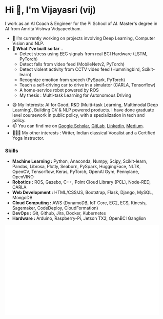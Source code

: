 # Hi 👋, I'm Vijayasri (vij)

I work as an AI Coach & Engineer for the Pi School of AI. Master's degree in AI from Amrita Vishwa Vidyapeetham.
<!-- Visit my website [here.](https://vijpandaturtle.github.io/)  -->

- 🔭 I’m currently working on projects involving Deep Learning, Computer Vision and NLP.
- 🌱 **What I've built so far** .. 
    * Detect stress using EEG signals from real BCI Hardware (LSTM, PyTorch)
    * Detect falls from video feed (MobileNetv2, PyTorch)
    * Detect violent activity from CCTV video feed (Hummingbird, Scikit-learn)
    * Recognize emotion from speech (PySpark, PyTorch)
    * Teach a self-driving car to drive in a simulator (CARLA, Tensorflow) 
    * A home-service robot powered by ROS
    * My thesis : Multi-task Learning for Autonomous Driving
<!--     * To view an exhaustive list of my projects, please click [here](https://github.com/vijpandaturtle/vijpandaturtle/blob/master/details.md). -->
- 😄 My Interests: AI for Good, R&D (Multi-task Learning, Multimodal Deep Learning), Building CV & NLP powered products. I have done graduate level coursework in public policy, with a specialization in tech and policy. <!--You can find some of my related work [here](https://thenotsodistantfuture.substack.com/).-->
- 📫 You can find me on [Google Scholar](https://scholar.google.com/citations?user=K_ST0dMAAAAJ&hl=en), [GitLab](https://gitlab.com/users/vijpandaturtle), [LinkedIn](https://www.linkedin.com/in/vijayasriiyer), [Medium](https://vijayasriiyer.medium.com/).
-  🤹🏽‍♀️ My other interests : Writer, Indian classical Vocalist and a Certified Yoga Instructor.

### Skills
- **Machine Learning :** Python, Anaconda, Numpy, Scipy, Scikit-learn, Pandas, Librosa, Plotly, Seaborn, PySpark, HuggingFace, NLTK, OpenCV, Tensorflow, Keras, PyTorch, OpenAI Gym, Pennylane, OpenVINO
- **Robotics :** ROS, Gazebo, C++, Point Cloud Library (PCL), Node-RED, CARLA
- **Web Development :** HTML/CSS/JS, Bootstrap, Flask, Django, MySQL, MongoDB
- **Cloud Computing :** AWS (DynamoDB, IoT Core, EC2, ECS, Kinesis, Sagemaker, CodeDeploy, CloudFormation)
- **DevOps :** Git, Github, Jira, Docker, Kubernetes
- **Hardware :** Arduino, Raspberry-Pi, Jetson TX2, OpenBCI Ganglion

![](https://raw.githubusercontent.com/vijpandaturtle/github-stats/master/generated/overview.svg#gh-dark-mode-only)



